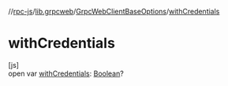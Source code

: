//[rpc-js](../../../index.md)/[lib.grpcweb](../index.md)/[GrpcWebClientBaseOptions](index.md)/[withCredentials](with-credentials.md)

# withCredentials

[js]\
open var [withCredentials](with-credentials.md): [Boolean](https://kotlinlang.org/api/latest/jvm/stdlib/kotlin/-boolean/index.html)?
